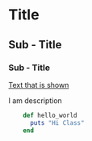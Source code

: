 # Title

## Sub - Title

### Sub - Title

[Text that is shown](http://www.google.com)

I am description

```ruby
    def hello_world
      puts "Hi Class"
    end
```
